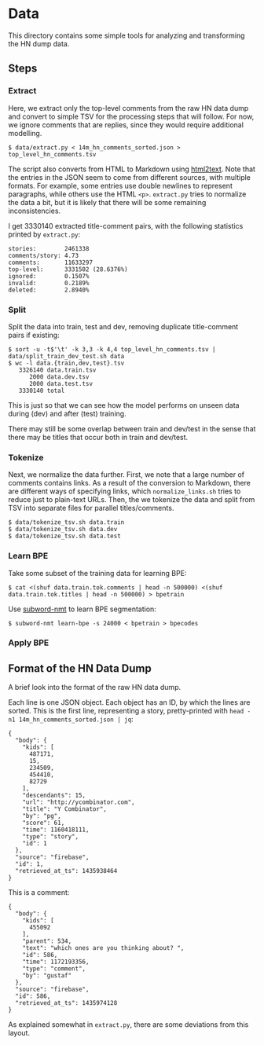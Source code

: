 # Data
This directory contains some simple tools for analyzing and transforming
the HN dump data.

## Steps
### Extract
Here, we extract only the top-level comments from the raw HN data dump and convert to
simple TSV for the processing steps that will follow.
For now, we ignore comments that are replies, since they would require additional modelling.
```
$ data/extract.py < 14m_hn_comments_sorted.json > top_level_hn_comments.tsv
```
The script also converts from HTML to Markdown using [html2text](https://pypi.org/project/html2text/).
Note that the entries in the JSON seem to come from different sources, with multiple formats.
For example, some entries use double newlines to represent paragraphs, while others use the HTML `<p>`.
`extract.py` tries to normalize the data a bit, but it is likely that there will be some remaining
inconsistencies.

I get 3330140 extracted title-comment pairs, with the following statistics printed by `extract.py`:
```
stories:        2461338
comments/story: 4.73
comments:       11633297
top-level:      3331502 (28.6376%)
ignored:        0.1507%
invalid:        0.2189%
deleted:        2.8940%
```

### Split
Split the data into train, test and dev, removing duplicate title-comment pairs if existing:
```
$ sort -u -t$'\t' -k 3,3 -k 4,4 top_level_hn_comments.tsv | data/split_train_dev_test.sh data
$ wc -l data.{train,dev,test}.tsv
   3326140 data.train.tsv
      2000 data.dev.tsv
      2000 data.test.tsv
   3330140 total
```
This is just so that we can see how the model performs on unseen data
during (dev) and after (test) training.

There may still be some overlap between train and dev/test in the sense that there may be titles
that occur both in train and dev/test.

### Tokenize
Next, we normalize the data further. First, we note that a large number of comments contains links.
As a result of the conversion to Markdown, there are different ways of specifying links,
which `normalize_links.sh` tries to reduce just to plain-text URLs. Then, the we tokenize the
data and split from TSV into separate files for parallel titles/comments.
```
$ data/tokenize_tsv.sh data.train
$ data/tokenize_tsv.sh data.dev
$ data/tokenize_tsv.sh data.test
```

### Learn BPE
Take some subset of the training data for learning BPE:
```
$ cat <(shuf data.train.tok.comments | head -n 500000) <(shuf data.train.tok.titles | head -n 500000) > bpetrain
```

Use [subword-nmt](https://github.com/rsennrich/subword-nmt.git) to learn BPE segmentation:
```
$ subword-nmt learn-bpe -s 24000 < bpetrain > bpecodes
```

### Apply BPE

## Format of the HN Data Dump
A brief look into the format of the raw HN data dump.

Each line is one JSON object. Each object has an ID, by which the lines are sorted.
This is the first line, representing a story, pretty-printed with `head -n1 14m_hn_comments_sorted.json | jq`:
```
{
  "body": {
    "kids": [
      487171,
      15,
      234509,
      454410,
      82729
    ],
    "descendants": 15,
    "url": "http://ycombinator.com",
    "title": "Y Combinator",
    "by": "pg",
    "score": 61,
    "time": 1160418111,
    "type": "story",
    "id": 1
  },
  "source": "firebase",
  "id": 1,
  "retrieved_at_ts": 1435938464
}
```

This is a comment:
```
{
  "body": {
    "kids": [
      455092
    ],
    "parent": 534,
    "text": "which ones are you thinking about? ",
    "id": 586,
    "time": 1172193356,
    "type": "comment",
    "by": "gustaf"
  },
  "source": "firebase",
  "id": 586,
  "retrieved_at_ts": 1435974128
}
```

As explained somewhat in `extract.py`, there are some deviations from this layout.
